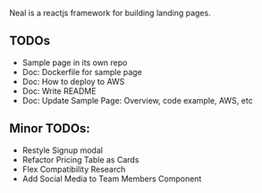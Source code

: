 Neal is a reactjs framework for building landing pages. 

## TODOs

- Sample page in its own repo
- Doc: Dockerfile for sample page
- Doc: How to deploy to AWS
- Doc: Write README
- Doc: Update Sample Page: Overview, code example, AWS, etc

## Minor TODOs:

- Restyle Signup modal
- Refactor Pricing Table as Cards
- Flex Compatibility Research
- Add Social Media to Team Members Component

